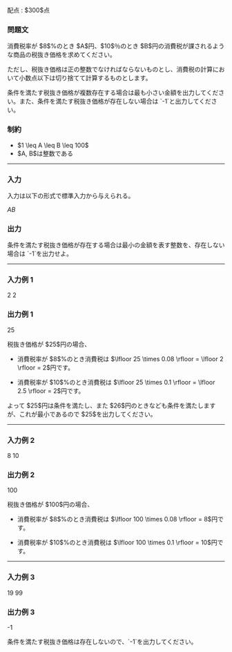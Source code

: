 
<div>

<span>

<span>

<p>
配点 : $300$点
</p>

<div>

<section>

### **問題文**

<p>
消費税率が $8$%のとき $A$円、$10$％のとき $B$円の消費税が課されるような商品の税抜き価格を求めてください。
</p>

<p>
ただし、税抜き価格は正の整数でなければならないものとし、消費税の計算において小数点以下は切り捨てて計算するものとします。
</p>

<p>
条件を満たす税抜き価格が複数存在する場合は最も小さい金額を出力してください。また、条件を満たす税抜き価格が存在しない場合は `-1`と出力してください。
</p>

</section>

</div>

<div>

<section>

### **制約**

<ul>

<li>
$1 \leq A \leq B \leq 100$
</li>

<li>
$A, B$は整数である
</li>

</ul>

</section>

</div>

---

<div>

<div>

<section>

### **入力**

<p>
入力は以下の形式で標準入力から与えられる。
</p>

<div>

$A$$B$
</div>

</section>

</div>

<div>

<section>

### **出力**

<p>
条件を満たす税抜き価格が存在する場合は最小の金額を表す整数を、存在しない場合は `-1`を出力せよ。
</p>

</section>

</div>

</div>

---

<div>

<section>

### **入力例 1**

<div>

2 2

</div>

</section>

</div>

<div>

<section>

### **出力例 1**

<div>

25

</div>

<p>
税抜き価格が $25$円の場合、
</p>

<ul>

<li>

<p>
消費税率が $8$%のとき消費税は $\lfloor 25 \times 0.08 \rfloor = \lfloor 2 \rfloor = 2$円です。
</p>

</li>

<li>

<p>
消費税率が $10$%のとき消費税は $\lfloor 25 \times 0.1 \rfloor = \lfloor 2.5 \rfloor = 2$円です。
</p>

</li>

</ul>

<p>
よって $25$円は条件を満たし、また $26$円のときなども条件を満たしますが、これが最小であるので $25$を出力してください。
</p>

</section>

</div>

---

<div>

<section>

### **入力例 2**

<div>

8 10

</div>

</section>

</div>

<div>

<section>

### **出力例 2**

<div>

100

</div>

<p>
税抜き価格が $100$円の場合、
</p>

<ul>

<li>

<p>
消費税率が $8$%のとき消費税は $\lfloor 100 \times 0.08 \rfloor = 8$円です。
</p>

</li>

<li>

<p>
消費税率が $10$%のとき消費税は $\lfloor 100 \times 0.1 \rfloor = 10$円です。
</p>

</li>

</ul>

</section>

</div>

---

<div>

<section>

### **入力例 3**

<div>

19 99

</div>

</section>

</div>

<div>

<section>

### **出力例 3**

<div>

-1

</div>

<p>
条件を満たす税抜き価格は存在しないので、`-1`を出力してください。
</p>

</section>

</div>

</span>

</span>

</div>
